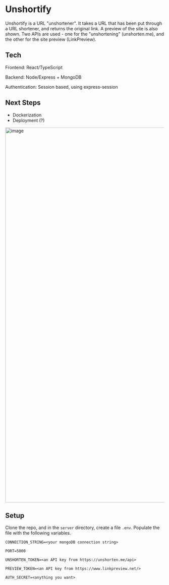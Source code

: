 # Unshortify
Unshortify is a URL "unshortener". It takes a URL that has been put through a URL shortener, and returns the original link.
A preview of the site is also shown. Two APIs are used - one for the "unshortening" (unshorten.me), and the other for the site preview (LinkPreview).


## Tech 
Frontend: React/TypeScript

Backend: Node/Express + MongoDB

Authentication: Session based, using express-session

## Next Steps
- Dockerization
- Deployment (?)

<img width="1190" alt="image" src="https://github.com/rjchen8/unshortify/assets/122511498/c858366b-30ee-424a-ac7e-8de47148429a">

## Setup

Clone the repo, and in the `server` directory, create a file `.env`. Populate the file with the following variables.

`CONNECTION_STRING=<your mongoDB connection string>`

`PORT=5000`

`UNSHORTEN_TOKEN=<an API key from https://unshorten.me/api>`

`PREVIEW_TOKEN=<an API key from https://www.linkpreview.net/>`

`AUTH_SECRET=<anything you want>`
